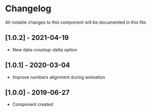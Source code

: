 # Changelog
All notable changes to this component will be documented in this file.

## [1.0.2] - 2021-04-19
- New data-countup-delta option

## [1.0.1] - 2020-03-04
- Improve numbers alignment during animation

## [1.0.0] - 2019-06-27
- Component created
